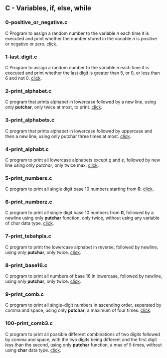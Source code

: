 ## C - Variables, if, else, while
### 0-positive_or_negative.c
C Program to assign a random number to the variable *n* each time it is executed and print whether the number stored in the variable *n* is positive or negative or zero. [click](https://github.com/chee-zaram/alx-low_level_programming/blob/main/0x01-variables_if_else_while/0-positive_or_negative.c).
### 1-last_digit.c
C Program to assign a random number to the variable *n* each time it is executed and print whether the last digit is greater than 5, or 0, or less than 6 and not 0. [click](https://github.com/chee-zaram/alx-low_level_programming/blob/main/0x01-variables_if_else_while/1-last_digit.c).
### 2-print_alphabet.c
C program that prints alphabet in lowercase followed by a new line, using only **putchar**, only twice at most, to print. [click](https://github.com/chee-zaram/alx-low_level_programming/blob/main/0x01-variables_if_else_while/2-print_alphabet.c).
### 3-print_alphabets.c
C program that prints alphabet in lowercase followed by uppercase and then a new line, using only putchar three times at most. [click](https://github.com/chee-zaram/alx-low_level_programming/blob/main/0x01-variables_if_else_while/3-print_alphabets.c).
### 4-print_alphabt.c
C program to print all lowercase alphabets except *q* and *e*, followed by new line using only *putchar*, only twice max. [click](https://github.com/chee-zaram/alx-low_level_programming/blob/main/0x01-variables_if_else_while/4-print_alphabt.c).
### 5-print_numbers.c
C program to print all single digit base 10 numbers starting from **0**. [click](https://github.com/chee-zaram/alx-low_level_programming/blob/main/0x01-variables_if_else_while/5-print_numbers.c).
### 6-print_numberz.c
C program to print all single digit base 10 numbers from **0**, followed by a newline using only **putchar** function, only twice, without using any variable of *char* data type. [click](https://github.com/chee-zaram/alx-low_level_programming/blob/main/0x01-variables_if_else_while/6-print_numberz.c).
### 7-print_tebahpla.c
C program to print the lowercase alphabet in reverse, followed by newline, using only **putchar**, only twice. [click](https://github.com/chee-zaram/alx-low_level_programming/blob/main/0x01-variables_if_else_while/7-print_tebahpla.c).
### 8-print_base16.c
C program to print all numbers of base 16 in lowercase, followed by newline, using only **putchar**, only twice. [click](https://github.com/chee-zaram/alx-low_level_programming/blob/main/0x01-variables_if_else_while/8-print_base16.c).
### 9-print_comb.c
C program to print all single-digit numbers in ascending order, separated by comma and space, using only **putchar**, a maximum of four times. [click](https://github.com/chee-zaram/alx-low_level_programming/blob/main/0x01-variables_if_else_while/9-print_comb.c).
### 100-print_comb3.c
C program to print all possible different combinations of two digits followed by comma and space, with the two digits being different and the first digit less than the second, using only **putchar** function, a max of 5 times, without using **char** data type. [click]().

